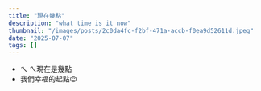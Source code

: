 ```yaml
---
title: "現在幾點"
description: "what time is it now"
thumbnail: "/images/posts/2c0da4fc-f2bf-471a-accb-f0ea9d52611d.jpeg"
date: "2025-07-07"
tags: []
---
```

- ㄟ ㄟ現在是幾點
- 我們幸福的起點😔
